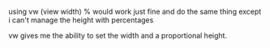 
using vw (view width)
% would work just fine and do the same thing
except i can't manage the height with percentages

vw gives me the ability to set the width and a proportional height.

